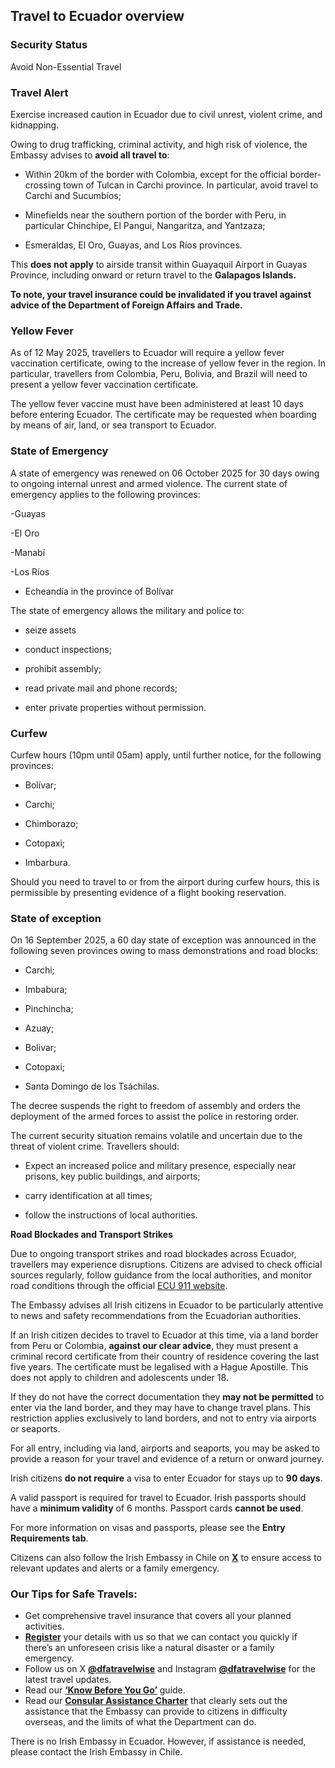 ## Travel to Ecuador overview

### **Security Status**

Avoid Non-Essential Travel

### **Travel Alert**

Exercise increased caution in Ecuador due to civil unrest, violent crime, and kidnapping.

Owing to drug trafficking, criminal activity, and high risk of violence, the Embassy advises to **avoid all travel to**:

- Within 20km of the border with Colombia, except for the official border-crossing town of Tulcan in Carchi province. In particular, avoid travel to Carchi and Sucumbíos;

- Minefields near the southern portion of the border with Peru, in particular Chinchipe, El Pangui, Nangaritza, and Yantzaza;

- Esmeraldas, El Oro, Guayas, and Los Ríos provinces.

This **does not apply** to airside transit within Guayaquil Airport in Guayas Province, including onward or return travel to the **Galapagos Islands.**

**To note, your travel insurance could be invalidated if you travel against advice of the Department of Foreign Affairs and Trade.**

### **Yellow Fever**

As of 12 May 2025, travellers to Ecuador will require a yellow fever vaccination certificate, owing to the increase of yellow fever in the region. In particular, travellers from Colombia, Peru, Bolivia, and Brazil will need to present a yellow fever vaccination certificate.

The yellow fever vaccine must have been administered at least 10 days before entering Ecuador. The certificate may be requested when boarding by means of air, land, or sea transport to Ecuador.

### **State of Emergency**

A state of emergency was renewed on 06 October 2025 for 30 days owing to ongoing internal unrest and armed violence. The current state of emergency applies to the following provinces:

-Guayas

-El Oro

-Manabí

-Los Ríos

- Echeandía in the province of Bolívar

The state of emergency allows the military and police to:

- seize assets

- conduct inspections;

- prohibit assembly;

- read private mail and phone records;

- enter private properties without permission.

### **Curfew**

Curfew hours (10pm until 05am) apply, until further notice, for the following provinces:

- Bolívar;

- Carchi;

- Chimborazo;

- Cotopaxi;

- Imbarbura.

Should you need to travel to or from the airport during curfew hours, this is permissible by presenting evidence of a flight booking reservation.

### **State of exception**

On 16 September 2025, a 60 day state of exception was announced in the following seven provinces owing to mass demonstrations and road blocks:

- Carchi;

- Imbabura;

- Pinchincha;

- Azuay;

- Bolivar;

- Cotopaxi;

- Santa Domingo de los Tsáchilas.

The decree suspends the right to freedom of assembly and orders the deployment of the armed forces to assist the police in restoring order.

The current security situation remains volatile and uncertain due to the threat of violent crime. Travellers should:

- Expect an increased police and military presence, especially near prisons, key public buildings, and airports;

- carry identification at all times;

- follow the instructions of local authorities.

**Road Blockades and Transport Strikes**

Due to ongoing transport strikes and road blockades across Ecuador, travellers may experience disruptions. Citizens are advised to check official sources regularly, follow guidance from the local authorities, and monitor road conditions through the official [ECU 911 website](https://www.ecu911.gob.ec/consulta-de-vias/).

The Embassy advises all Irish citizens in Ecuador to be particularly attentive to news and safety recommendations from the Ecuadorian authorities.

If an Irish citizen decides to travel to Ecuador at this time, via a land border from Peru or Colombia, **against our clear advice**, they must present a criminal record certificate from their country of residence covering the last five years. The certificate must be legalised with a Hague Apostille. This does not apply to children and adolescents under 18.

If they do not have the correct documentation they **may not be permitted** to enter via the land border, and they may have to change travel plans. This restriction applies exclusively to land borders, and not to entry via airports or seaports.

For all entry, including via land, airports and seaports, you may be asked to provide a reason for your travel and evidence of a return or onward journey.

Irish citizens **do not require** a visa to enter Ecuador for stays up to **90 days**.

A valid passport is required for travel to Ecuador. Irish passports should have a **minimum validity** of 6 months. Passport cards **cannot be used**.

For more information on visas and passports, please see the **Entry Requirements tab**.

Citizens can also follow the Irish Embassy in Chile on [**X**](https://twitter.com/irlembchile) to ensure access to relevant updates and alerts or a family emergency.

### **Our Tips for Safe Travels:**

* Get comprehensive travel insurance that covers all your planned activities.
* [**Register**](https://www.ireland.ie/en/dfa/overseas-travel/citizens-registration/) your details with us so that we can contact you quickly if there’s an unforeseen crisis like a natural disaster or a family emergency.
* Follow us on X [**@dfatravelwise**](https://www.twitter.com/DFATravelWise) and Instagram [**@dfatravelwise**](https://www.instagram.com/dfatravelwise/) for the latest travel updates.
* Read our [**‘Know Before You Go’**](https://www.ireland.ie/en/dfa/overseas-travel/know-before-you-go/) guide.
* Read our [**Consular Assistance Charter**](https://www.ireland.ie/en/dfa/overseas-travel/assistance-abroad/consular-assistance-charter/) that clearly sets out the assistance that the Embassy can provide to citizens in difficulty overseas, and the limits of what the Department can do.

There is no Irish Embassy in Ecuador. However, if assistance is needed, please contact the Irish Embassy in Chile.